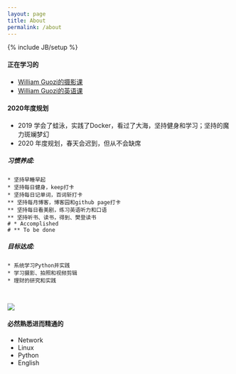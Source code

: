 ```yaml
---
layout: page
title: About 
permalink: /about
---
```

{% include JB/setup %}

#### 正在学习的

* [William Guozi的摄影课](/photography.md)
* [William Guozi的英语课](/english.md)

#### 2020年度规划
* 2019 学会了蛙泳，实践了Docker，看过了大海，坚持健身和学习；坚持的魔力斑斓梦幻
* 2020 年度规划，春天会迟到，但从不会缺席

##### 习惯养成:

```
* 坚持早睡早起
* 坚持每日健身，keep打卡
* 坚持每日记单词，百词斩打卡
** 坚持每月博客，博客园和github page打卡
** 坚持每日看美剧，练习英语听力和口语
** 坚持听书、读书，得到、樊登读书
# * Accomplished
# ** To be done
```

##### 目标达成:
```
* 系统学习Python并实践
* 学习摄影、拍照和视频剪辑
* 理财的研究和实践
```


<img style="margin-top: 30px;" src="{{ ASSET_PATH }}/img/seal.png">

#### 必然熟悉进而精通的

* Network
* Linux
* Python
* English






